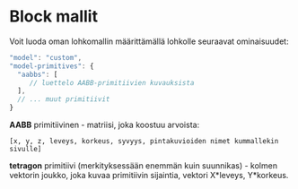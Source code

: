 # Block mallit

Voit luoda oman lohkomallin määrittämällä lohkolle seuraavat ominaisuudet:
```js
"model": "custom",
"model-primitives": {
  "aabbs": [
     // luettelo AABB-primitiivien kuvauksista
  ],
  // ... muut primitiivit
}
```

**AABB** primitiivinen - matriisi, joka koostuu arvoista:
```
[x, y, z, leveys, korkeus, syvyys, pintakuvioiden nimet kummallekin sivulle]
```

**tetragon** primitiivi (merkityksessään enemmän kuin suunnikas) - kolmen vektorin joukko, joka kuvaa primitiivin sijaintia, vektori X\*leveys, Y\*korkeus.
